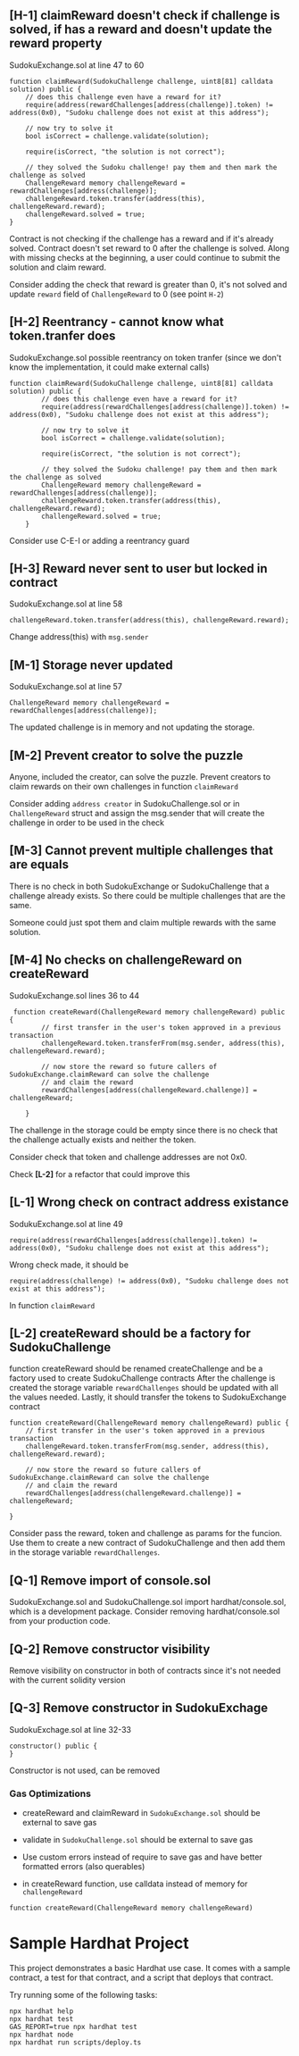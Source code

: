 ## **[H-1]** claimReward doesn't check if challenge is solved, if has a reward and doesn't update the reward property

SudokuExchange.sol at line 47 to 60

```solidity
function claimReward(SudokuChallenge challenge, uint8[81] calldata solution) public {
    // does this challenge even have a reward for it?
    require(address(rewardChallenges[address(challenge)].token) != address(0x0), "Sudoku challenge does not exist at this address");

    // now try to solve it
    bool isCorrect = challenge.validate(solution);

    require(isCorrect, "the solution is not correct");

    // they solved the Sudoku challenge! pay them and then mark the challenge as solved
    ChallengeReward memory challengeReward = rewardChallenges[address(challenge)];
    challengeReward.token.transfer(address(this), challengeReward.reward);
    challengeReward.solved = true;
}
```

Contract is not checking if the challenge has a reward and if it's already solved.
Contract doesn't set reward to 0 after the challenge is solved.
Along with missing checks at the beginning, a user could continue to submit the solution and claim reward.

Consider adding the check that reward is greater than 0, it's not solved and update `reward` field of `ChallengeReward` to 0 (see point `H-2`)

## **[H-2]** Reentrancy - cannot know what token.tranfer does

SudokuExchange.sol
possible reentrancy on token tranfer (since we don't know the implementation, it could make external calls)

```solidity
function claimReward(SudokuChallenge challenge, uint8[81] calldata solution) public {
        // does this challenge even have a reward for it?
        require(address(rewardChallenges[address(challenge)].token) != address(0x0), "Sudoku challenge does not exist at this address");

        // now try to solve it
        bool isCorrect = challenge.validate(solution);

        require(isCorrect, "the solution is not correct");

        // they solved the Sudoku challenge! pay them and then mark the challenge as solved
        ChallengeReward memory challengeReward = rewardChallenges[address(challenge)];
        challengeReward.token.transfer(address(this), challengeReward.reward);
        challengeReward.solved = true;
    }
```

Consider use C-E-I or adding a reentrancy guard

## **[H-3]** Reward never sent to user but locked in contract

SudokuExchange.sol at line 58

```solidity
challengeReward.token.transfer(address(this), challengeReward.reward);
```

Change address(this) with `msg.sender`

## **[M-1]** Storage never updated

SodukuExchange.sol at line 57

```solidity
ChallengeReward memory challengeReward = rewardChallenges[address(challenge)];
```

The updated challenge is in memory and not updating the storage.

## **[M-2]** Prevent creator to solve the puzzle

Anyone, included the creator, can solve the puzzle.
Prevent creators to claim rewards on their own challenges in function `claimReward`

Consider adding `address creator` in SudokuChallenge.sol or in `ChallengeReward` struct and assign the msg.sender that will create the challenge
in order to be used in the check

## **[M-3]** Cannot prevent multiple challenges that are equals

There is no check in both SudokuExchange or SudokuChallenge that a challenge already exists.
So there could be multiple challenges that are the same.

Someone could just spot them and claim multiple rewards with the same solution.

## **[M-4]** No checks on challengeReward on createReward

SudokuExchange.sol lines 36 to 44

```solidity
 function createReward(ChallengeReward memory challengeReward) public {
        // first transfer in the user's token approved in a previous transaction
        challengeReward.token.transferFrom(msg.sender, address(this), challengeReward.reward);

        // now store the reward so future callers of SudokuExchange.claimReward can solve the challenge
        // and claim the reward
        rewardChallenges[address(challengeReward.challenge)] = challengeReward;

    }
```

The challenge in the storage could be empty since there is no check that the challenge actually exists and neither the token.

Consider check that token and challenge addresses are not 0x0.

Check **[L-2]** for a refactor that could improve this

## **[L-1]** Wrong check on contract address existance

SodukuExchange.sol at line 49

```solidity
require(address(rewardChallenges[address(challenge)].token) != address(0x0), "Sudoku challenge does not exist at this address");
```

Wrong check made, it should be

```solidity
require(address(challenge) != address(0x0), "Sudoku challenge does not exist at this address");
```

In function `claimReward`

## **[L-2]** createReward should be a factory for SudokuChallenge

function createReward should be renamed createChallenge and be a factory used to create SudokuChallenge contracts
After the challenge is created the storage variable `rewardChallenges` should be updated with all the values needed.
Lastly, it should transfer the tokens to SudokuExchange contract

```solidity
function createReward(ChallengeReward memory challengeReward) public {
    // first transfer in the user's token approved in a previous transaction
    challengeReward.token.transferFrom(msg.sender, address(this), challengeReward.reward);

    // now store the reward so future callers of SudokuExchange.claimReward can solve the challenge
    // and claim the reward
    rewardChallenges[address(challengeReward.challenge)] = challengeReward;

}
```

Consider pass the reward, token and challenge as params for the funcion.
Use them to create a new contract of SudokuChallenge and then add them in the storage variable `rewardChallenges`.

## **[Q-1]** Remove import of console.sol

SudokuExchange.sol and SudokuChallenge.sol import hardhat/console.sol, which is a development package.
Consider removing hardhat/console.sol from your production code.

## **[Q-2]** Remove constructor visibility

Remove visibility on constructor in both of contracts since it's not needed with the current solidity version

## **[Q-3]** Remove constructor in SudokuExchage

SudokuExchage.sol at line 32-33

```solidity
constructor() public {
}
```

Constructor is not used, can be removed

### Gas Optimizations

- createReward and claimReward in `SudokuExchange.sol` should be external to save gas

- validate in `SudokuChallenge.sol` should be external to save gas

- Use custom errors instead of require to save gas and have better formatted errors (also querables)

- in createReward function, use calldata instead of memory for `challengeReward`

```solidity
function createReward(ChallengeReward memory challengeReward)
```

# Sample Hardhat Project

This project demonstrates a basic Hardhat use case. It comes with a sample contract, a test for that contract, and a script that deploys that contract.

Try running some of the following tasks:

```shell
npx hardhat help
npx hardhat test
GAS_REPORT=true npx hardhat test
npx hardhat node
npx hardhat run scripts/deploy.ts
```
